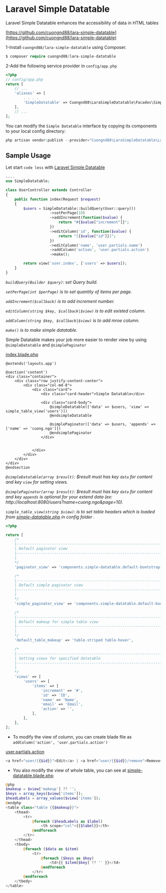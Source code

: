 # Laravel Simple Datatable

Laravel Simple Datatable enhances the accessibility of data in HTML tables

[https://github.com/cuongnd88/lara-simple-datatable](https://github.com/cuongnd88/lara-simple-datatable)

1-Install `cuongnd88/lara-simple-datatable` using Composer.

```php
$ composer require cuongnd88/lara-simple-datatable
```

2-Add the following service provider in `config/app.php`

```php
<?php
// config/app.php
return [
    // ...
    'aliases' => [
        . . . .
        'SimpleDatatable' => Cuongnd88\LaraSimpleDatatable\Facades\SimpleDatatableFacade::class,
    ],
    // ...
];
```

You can modify the `Simple Datatable` interface by copying its components to your local config directory:

```php
php artisan vendor:publish --provider="Cuongnd88\LaraSimpleDatatable\LaraSimpleDatatableServiceProvider"
```

## Sample Usage

Let start `code less` with [Laravel Simple Datatable](https://github.com/cuongdinhngo/lara-colab/blob/4eb67f2f116f129a372667a8f5c981c52d6611b9/alpha/app/Http/Controllers/User/UserController.php#L41)

```php
....
use SimpleDatatable;

class UserController extends Controller
{
    public function index(Request $request)
    {
        $users = SimpleDatatable::buildQuery(User::query())
                    ->setPerPage(10)
                    ->addIncrement(function($value) {
                        return "#{$value["increment"]}";
                    })
                    ->editColumn('id', function($value) {
                        return "[{$value["id"]}]";
                    })
                    ->editColumn('name', 'user.partials.name')
                    ->addColumn('action', 'user.partials.action')
                    ->make();

        return view('user.index', ['users' => $users]);
    }
}
```

_`buildQuery(Builder $query)`: set Query build._

_`setPerPage(int $perPage)` is to set quantity of items per page._

_`addIncrement($callback)` is to add increment number._

_`editColumn(string $key, $callback|$view)` is to edit existed column._

_`addColumn(string $key, $callback|$view)` is to add mroe column._

_`make()` is to make simple datatable._


Simple Datatable makes your job more easier to render view by using `@simpleDatatable` and `@simplePaginator`

[index.blade.php](https://github.com/cuongdinhngo/lara-colab/blob/4eb67f2f116f129a372667a8f5c981c52d6611b9/alpha/resources/views/user/index.blade.php#L1)

```
@extends('layouts.app')

@section('content')
<div class="container">
    <div class="row justify-content-center">
        <div class="col-md-8">
            <div class="card">
                <div class="card-header">Simple Datatable</div>

                <div class="card-body">
                    @simpleDatatable(['data' => $users, 'view' => simple_table_view('users')])
                    @endsimpleDatatable

                    @simplePaginator(['data' => $users, 'appends' => ['name' => 'cuong.ngo']])
                    @endsimplePaginator
                </div>


            </div>
        </div>
    </div>
</div>
@endsection

```


_`@simpleDatatable(array $result)`: $result must has key `data` for content and key `view` for setting views._

_`@simplePaginator(array $result)`: $result must has key `data` for content and key `appends` is optional for your extend data (ex: http://localhost:8080/users?name=cuong.ngo&page=10)._

_`simple_table_view(string $view)`: is to set table headers which is loaded from [simple-datatable.php](https://github.com/cuongdinhngo/lara-colab/blob/master/alpha/config/simple-datatable.php) in config folder ._


```php
<?php

return [
    /*
    |--------------------------------------------------------------------------
    | Default paginator view
    |--------------------------------------------------------------------------
    |
    */
    'paginator_view' => 'components.simple-datatable.default-bootstrap-4',

    /*
    |--------------------------------------------------------------------------
    | Default simple paginator view
    |--------------------------------------------------------------------------
    |
    */
    'simple_paginator_view' => 'components.simple-datatable.default-bootstrap-4',

    /*
    |--------------------------------------------------------------------------
    | Default makeup for simple table view
    |--------------------------------------------------------------------------
    |
    */
    'default_table_makeup' => 'table-striped table-hover',

    /*
    |--------------------------------------------------------------------------
    | Setting views for specified datatable
    |--------------------------------------------------------------------------
    |
    */
    'views' => [
        'users' => [
            'items' => [
                'increment' => '#',
                'id' => 'ID',
                'name' => 'Name',
                'email' => 'Email',
                'action' => '',
            ],
        ],
    ],
];
```

- To modify the view of column, you can create blade file as `addColumn('action', 'user.partials.action')`

[user.partials.action](https://github.com/cuongdinhngo/lara-colab/blob/master/alpha/resources/views/user/partials/action.blade.php)

```php
<a href="user/{{$id}}">Edit</a> | <a href="user/{{$id}}/remove">Remove</a>
```

- You also modify the view of whole table, you can see at [simple-datatable.blade.php](https://github.com/cuongdinhngo/lara-colab/blob/master/alpha/resources/views/components/simple-datatable/simple-datatable.blade.php)

```php
@php
$makeup = $view['makeup'] ?? '';
$keys = array_keys($view['items']);
$headLabels = array_values($view['items']);
@endphp
<table class="table {{$makeup}}">
    <thead>
        <tr>
            @foreach ($headLabels as $label)
                <th scope="col">{{$label}}</th>
            @endforeach
        </tr>
    </thead>
    <tbody>
        @foreach ($data as $item)
            <tr>
                @foreach ($keys as $key)
                    <td>{{ $item[$key] ?? '' }}</td>
                @endforeach
            </tr>
        @endforeach
    </tbody>
</table>
```
